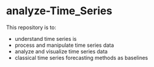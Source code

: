 # analyze-Time_Series
This repository is to:
  - understand time series is
  - process and manipulate time series data
  - analyze and visualize time series data
  - classical time series forecasting methods as baselines

